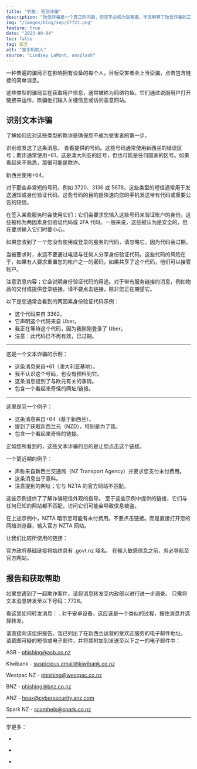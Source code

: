 ```yaml
---
title: "钓鱼: 短信诈骗"
description: "短信诈骗是一个真正的问题，但您不必成为受害者。本文解释了短信诈骗的工作原理，需要避免什么，以及如何在线保持安全。"
img: "/images/blog/sep/17723.png"
feature: true
date: "2023-09-04"
toc: false
tag: 安全
alt: "拿手机的人"
source: "Lindsey LaMont, unsplash"
---
```


一种普遍的骗局正在影响拥有设备的每个人，目标受害者会上当受骗，点击包含链接的简单消息。

这些类型的骗局旨在获取用户信息，通常被称为网络钓鱼。它们通过说服用户打开链接来运作，欺骗他们输入关键信息或访问恶意网站。

## 识别文本诈骗

了解如何应对这些类型的欺诈是确保您不成为受害者的第一步。

识别谁发送了这条消息。
查看提供的号码。这些号码通常使用新西兰的错误区号；欺诈通常使用+61，这是澳大利亚的区号，但也可能是任何国家的区号。如果看起来不熟悉，那很可能是欺诈。

新西兰使用+64。

对于那些非常短的号码，例如 3720、3136 或 5678，这些类型的短信通常用于发送通知或身份验证代码。这些号码的目的是快速向您的手机发送带有代码或重要公告的短信。

在签入某些服务时会使用它们；它们会要求您输入这些号码来验证帐户的身份。这些被称为两因素身份验证代码或 2FA 代码。一般来说，这些被认为是安全的，但在要求输入它们时要小心。

如果您收到了一个您没有使用或登录的服务的代码，请忽略它，因为代码会过期。

当被要求时，永远不要通过电话与任何人分享身份验证代码。这些代码的风险在于，如果有人要求重置您的帐户之一的密码，如果共享了这个代码，他们可以接管帐户。

注意消息内容；它会说明身份验证代码的用途。对于带有服务链接的消息，例如物品的交付或提供登录链接，请不要点击链接，除非您正在期望它。

以下是您通常会看到的两因素身份验证代码示例：

<Media source="/images/blog/sep/Uber.jpg" alt="Uber身份验证代码示例"></Media>

- 这个代码来自 3362。
- 它声明这个代码来自 Uber。
- 我正在等待这个代码，因为我刚刚登录了 Uber。
- 注意：此代码已不再有效，已过期。

<hr>

这是一个文本诈骗的示例：

<Media source="/images/blog/sep/EURO.jpg" alt="国际钓鱼短信示例"></Media>

- 这条消息来自+61（澳大利亚基地）。
- 我不认识这个号码，也没有预料到它。
- 这条消息提到了与欧元有关的事情。
- 包含一个看起来奇怪的网址/链接。

<hr>

这里是另一个例子：
<Media source="/images/blog/sep/NZD.jpg" alt="本地钓鱼短信示例"></Media>

- 这条消息来自+64（基于新西兰）。
- 提到了获取新西兰元（NZD），特别是为了我。
- 包含一个看起来奇怪的链接。

正如您所看到的，这些文本诈骗的目的是让您点击这个链接。

一个更近期的例子：
<Media source="/images/blog/sep/nzta.png" alt="新西兰交通管理局钓鱼示例"></Media>

- 声称来自新西兰交通局（NZ Transport Agency）并要求您支付未付费用。
- 这条消息出乎意料。
- 注意提到的网址；它与 NZTA 的官方网站不匹配。

这些示例提供了了解诈骗短信外观的指导。
至于这些示例中提供的链接，它们与任何已知的网站都不匹配，访问它们可能会导致信息被盗。

在上述示例中，NZTA 暗示您可能有未付费用。不要点击链接。而是直接打开您的网络浏览器，输入官方 NZTA 网站。

让我们比较所使用的链接：
<Media source="/images/blog/sep/compare.svg" alt="比较钓鱼链接与合法链接"></Media>

官方政府基础链接将始终具有 .govt.nz 域名。
在输入敏感信息之前，务必导航至官方网站。

## 报告和获取帮助

如果您遇到了一起欺诈案件，请将消息转发至内政部以进行进一步调查。
只需将文本消息转发至以下号码：7726。

看这里如何转发消息： <PageLink title="iOS" url="https://support.apple.com/en-nz/guide/iphone/iph125628311/ios"></PageLink>. 对于安卓设备，这应该是一个类似的过程，按住消息并选择转发。

请直接向该组织报告。我已列出了在新西兰运营的受欢迎服务的电子邮件地址。
请截图可疑的短信或电子邮件，并将其附加到发送至以下之一的电子邮件中：

ASB - phishing@asb.co.nz

Kiwibank - suspicious.email@kiwibank.co.nz

Westpac NZ - phishing@westpac.co.nz

BNZ - phishing@bnz.co.nz

ANZ - hoax@cybersecurity.anz.com

Spark NZ - scamhelp@spark.co.nz

<hr> 
学更多：

- <PageLink title="dia.govt.nz" url="https://www.dia.govt.nz/Spam-How-to-Report-Scams"></PageLink>

- <PageLink title="cert.nz" url="https://www.cert.govt.nz/individuals/common-threats/phishing/"></PageLink>

- <PageLink title="netsafe.org.nz" url="https://report.netsafe.org.nz/hc/en-au/requests/new"></PageLink>
